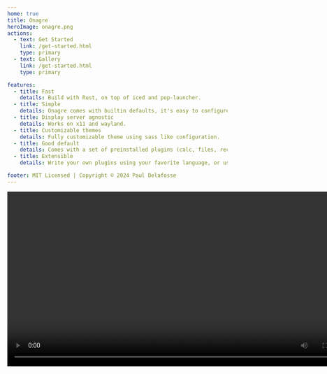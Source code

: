 ```yaml
---
home: true
title: Onagre
heroImage: onagre.png
actions:
  - text: Get Started
    link: /get-started.html
    type: primary
  - text: Gallery
    link: /get-started.html
    type: primary

features:
  - title: Fast
    details: Build with Rust, on top of iced and pop-launcher.
  - title: Simple
    details: Onagre comes with builtin defaults, it's easy to configure, easy to extend.
  - title: Display server agnostic
    details: Works on x11 and wayland.
  - title: Customizable themes
    details: Fully customizable theme using sass like configuration.
  - title: Good default
    details: Comes with a set of preinstalled plugins (calc, files, recent, terminal, desktop entries, find, pulse, scripts, web, etc).
  - title: Extensible
    details: Write your own plugins using your favorite language, or use plugins from the community. 

footer: MIT Licensed | Copyright © 2024 Paul Delafosse
---
```


<video width="800" controls>
  <source src="/onagre-export.webm" type="video/mp4">
</video>
